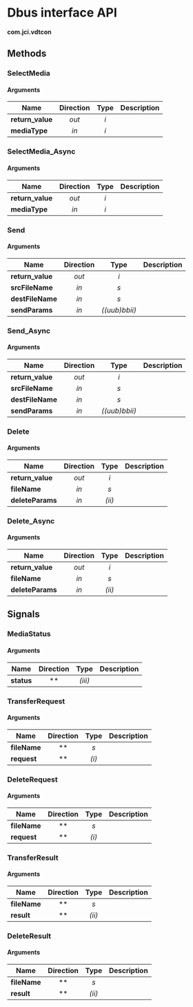
# Dbus interface API

**com.jci.vdtcon**


## Methods

### SelectMedia



#### Arguments

| Name | Direction | Type | Description |
| --- | :---: | :---: | --- |
| **return\_value** | *out* | *i* |  |
| **mediaType** | *in* | *i* |  |


### SelectMedia\_Async



#### Arguments

| Name | Direction | Type | Description |
| --- | :---: | :---: | --- |
| **return\_value** | *out* | *i* |  |
| **mediaType** | *in* | *i* |  |


### Send



#### Arguments

| Name | Direction | Type | Description |
| --- | :---: | :---: | --- |
| **return\_value** | *out* | *i* |  |
| **srcFileName** | *in* | *s* |  |
| **destFileName** | *in* | *s* |  |
| **sendParams** | *in* | *((uub)bbii)* |  |


### Send\_Async



#### Arguments

| Name | Direction | Type | Description |
| --- | :---: | :---: | --- |
| **return\_value** | *out* | *i* |  |
| **srcFileName** | *in* | *s* |  |
| **destFileName** | *in* | *s* |  |
| **sendParams** | *in* | *((uub)bbii)* |  |


### Delete



#### Arguments

| Name | Direction | Type | Description |
| --- | :---: | :---: | --- |
| **return\_value** | *out* | *i* |  |
| **fileName** | *in* | *s* |  |
| **deleteParams** | *in* | *(ii)* |  |


### Delete\_Async



#### Arguments

| Name | Direction | Type | Description |
| --- | :---: | :---: | --- |
| **return\_value** | *out* | *i* |  |
| **fileName** | *in* | *s* |  |
| **deleteParams** | *in* | *(ii)* |  |



## Signals

### MediaStatus



#### Arguments

| Name | Direction | Type | Description |
| --- | :---: | :---: | --- |
| **status** | ** | *(iii)* |  |


### TransferRequest



#### Arguments

| Name | Direction | Type | Description |
| --- | :---: | :---: | --- |
| **fileName** | ** | *s* |  |
| **request** | ** | *(i)* |  |


### DeleteRequest



#### Arguments

| Name | Direction | Type | Description |
| --- | :---: | :---: | --- |
| **fileName** | ** | *s* |  |
| **request** | ** | *(i)* |  |


### TransferResult



#### Arguments

| Name | Direction | Type | Description |
| --- | :---: | :---: | --- |
| **fileName** | ** | *s* |  |
| **result** | ** | *(ii)* |  |


### DeleteResult



#### Arguments

| Name | Direction | Type | Description |
| --- | :---: | :---: | --- |
| **fileName** | ** | *s* |  |
| **result** | ** | *(ii)* |  |

